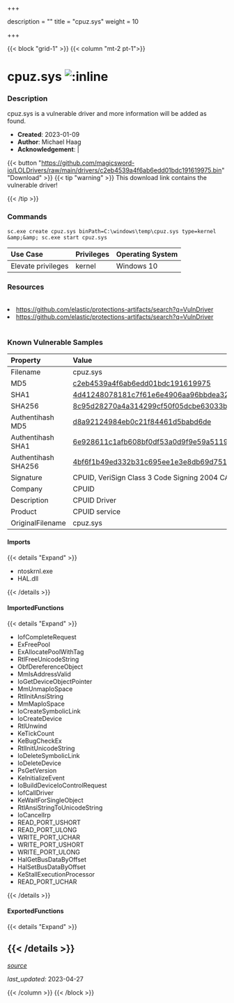 +++

description = ""
title = "cpuz.sys"
weight = 10

+++


{{< block "grid-1" >}}
{{< column "mt-2 pt-1">}}


# cpuz.sys ![:inline](/images/twitter_verified.png) 


### Description

cpuz.sys is a vulnerable driver and more information will be added as found.

- **Created**: 2023-01-09
- **Author**: Michael Haag
- **Acknowledgement**:  | [](https://twitter.com/)

{{< button "https://github.com/magicsword-io/LOLDrivers/raw/main/drivers/c2eb4539a4f6ab6edd01bdc191619975.bin" "Download" >}}
{{< tip "warning" >}}
This download link contains the vulnerable driver!

{{< /tip >}}

### Commands

```
sc.exe create cpuz.sys binPath=C:\windows\temp\cpuz.sys type=kernel &amp;&amp; sc.exe start cpuz.sys
```

| Use Case | Privileges | Operating System | 
|:---- | ---- | ---- |
| Elevate privileges | kernel | Windows 10 |

### Resources
<br>
<li><a href=" https://github.com/elastic/protections-artifacts/search?q=VulnDriver"> https://github.com/elastic/protections-artifacts/search?q=VulnDriver</a></li>
<li><a href="https://github.com/elastic/protections-artifacts/search?q=VulnDriver">https://github.com/elastic/protections-artifacts/search?q=VulnDriver</a></li>
<br>

### Known Vulnerable Samples

| Property           | Value |
|:-------------------|:------|
| Filename           | cpuz.sys |
| MD5                | [c2eb4539a4f6ab6edd01bdc191619975](https://www.virustotal.com/gui/file/c2eb4539a4f6ab6edd01bdc191619975) |
| SHA1               | [4d41248078181c7f61e6e4906aa96bbdea320dc2](https://www.virustotal.com/gui/file/4d41248078181c7f61e6e4906aa96bbdea320dc2) |
| SHA256             | [8c95d28270a4a314299cf50f05dcbe63033b2a555195d2ad2f678e09e00393e6](https://www.virustotal.com/gui/file/8c95d28270a4a314299cf50f05dcbe63033b2a555195d2ad2f678e09e00393e6) |
| Authentihash MD5   | [d8a92124984eb0c21f84461d5babd6de](https://www.virustotal.com/gui/search/authentihash%253Ad8a92124984eb0c21f84461d5babd6de) |
| Authentihash SHA1  | [6e928611c1afb608bf0df53a0d9f9e59a51199a2](https://www.virustotal.com/gui/search/authentihash%253A6e928611c1afb608bf0df53a0d9f9e59a51199a2) |
| Authentihash SHA256| [4bf6f1b49ed332b31c695ee1e3e8db69d7514a3179f707034eec96de4865e1d2](https://www.virustotal.com/gui/search/authentihash%253A4bf6f1b49ed332b31c695ee1e3e8db69d7514a3179f707034eec96de4865e1d2) |
| Signature         | CPUID, VeriSign Class 3 Code Signing 2004 CA, VeriSign Class 3 Public Primary CA   |
| Company           | CPUID |
| Description       | CPUID Driver |
| Product           | CPUID service |
| OriginalFilename  | cpuz.sys |


#### Imports
{{< details "Expand" >}}
* ntoskrnl.exe
* HAL.dll

{{< /details >}}
#### ImportedFunctions
{{< details "Expand" >}}
* IofCompleteRequest
* ExFreePool
* ExAllocatePoolWithTag
* RtlFreeUnicodeString
* ObfDereferenceObject
* MmIsAddressValid
* IoGetDeviceObjectPointer
* MmUnmapIoSpace
* RtlInitAnsiString
* MmMapIoSpace
* IoCreateSymbolicLink
* IoCreateDevice
* RtlUnwind
* KeTickCount
* KeBugCheckEx
* RtlInitUnicodeString
* IoDeleteSymbolicLink
* IoDeleteDevice
* PsGetVersion
* KeInitializeEvent
* IoBuildDeviceIoControlRequest
* IofCallDriver
* KeWaitForSingleObject
* RtlAnsiStringToUnicodeString
* IoCancelIrp
* READ_PORT_USHORT
* READ_PORT_ULONG
* WRITE_PORT_UCHAR
* WRITE_PORT_USHORT
* WRITE_PORT_ULONG
* HalGetBusDataByOffset
* HalSetBusDataByOffset
* KeStallExecutionProcessor
* READ_PORT_UCHAR

{{< /details >}}
#### ExportedFunctions
{{< details "Expand" >}}

{{< /details >}}
-----



[*source*](https://github.com/magicsword-io/LOLDrivers/tree/main/yaml/cpuz.yaml)

*last_updated:* 2023-04-27








{{< /column >}}
{{< /block >}}

